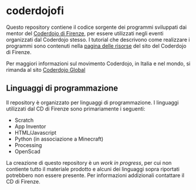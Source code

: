 # coderdojofi

Questo repository contiene il codice sorgente dei programmi sviluppati dai mentor del [Coderdojo di Firenze](http://firenze.coderdojo.it/), per essere utilizzati negli eventi organizzati dal Coderdojo stesso.
I tutorial che descrivono come realizzare i programmi sono contenuti nella [pagina delle risorse](http://firenze.coderdojo.it/risorse/) del sito del Coderdojo di Firenze.

Per maggiori informazioni sul movimento Coderdojo, in Italia e nel mondo, si rimanda al sito [Coderdojo Global](https://coderdojo.com/)

## Linguaggi di programmazione

Il repository è organizzato per linguaggi di programmazione.
I linguaggi utilizzati dal CD di Firenze sono primariamente i seguenti:

* Scratch
* App Inventor
* HTML/Javascript
* Python (in associazione a Minecraft)
* Processing
* OpenScad

La creazione di questo repository è un _work in progress_, per cui non contiente tutto il materiale prodotto e alcuni dei linguaggi sopra riportati potrebbero non essere presente. Per informazioni addizionali contattare il CD di Firenze.